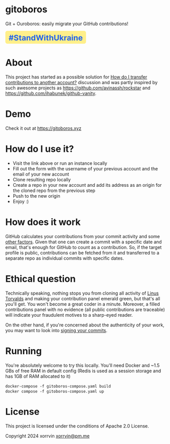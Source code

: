 # gitoboros

Git + Ouroboros: easily migrate your GitHub contributions!

[![Stand With Ukraine](https://raw.githubusercontent.com/vshymanskyy/StandWithUkraine/main/badges/StandWithUkraine.svg)](https://stand-with-ukraine.pp.ua)

# About

This project has started as a possible solution for [How do I transfer contributions to another account?](https://github.com/orgs/community/discussions/23075) discussion and was partly inspired by such awesome projects as https://github.com/avinassh/rockstar and https://github.com/ihabunek/github-vanity.

# Demo

Check it out at https://gitoboros.xyz

# How do I use it?

- Visit the link above or run an instance locally
- Fill out the form with the username of your previous account and the email of your new account
- Clone resulting repo locally
- Create a repo in your new account
 and add its address as an origin for the cloned repo from the previous step
- Push to the new origin
- Enjoy :)


# How does it work

GitHub calculates your contributions from your commit activity and some [other factors](https://docs.github.com/en/account-and-profile/setting-up-and-managing-your-github-profile/managing-contribution-settings-on-your-profile/why-are-my-contributions-not-showing-up-on-my-profile). Given that one can create a commit with a specific date and email, that's enough for GitHub to count as a contribution. So, if the target profile is public, contributions can be fetched from it and transferred to a separate repo as individual commits with specific dates.

# Ethical question

Technically speaking, nothing stops you from cloning all activity of [Linus Torvalds](https://github.com/torvalds) and making your contribution panel emerald green, but that's all you'll get. You won't become a great coder in a minute. Moreover, a filled contributions panel with no evidence (all public contributions are traceable) will indicate your fraudulent motives to a sharp-eyed reader.

On the other hand, if you're concerned about the authenticity of your work, you may want to look into [signing your commits](https://withblue.ink/2020/05/17/how-and-why-to-sign-git-commits.html).


# Running

You're absolutely welcome to try this locally. You'll need Docker and ~1.5 GBs of free RAM in default config (Redis is used as a session storage and has 1GB of RAM allocated to it)

```
docker-compose -f gitoboros-compose.yaml build
docker compose -f gitoboros-compose.yaml up
```

# License

This project is licensed under the conditions of Apache 2.0 License.

Copyright 2024 xorrvin <xorrvin@pm.me>
